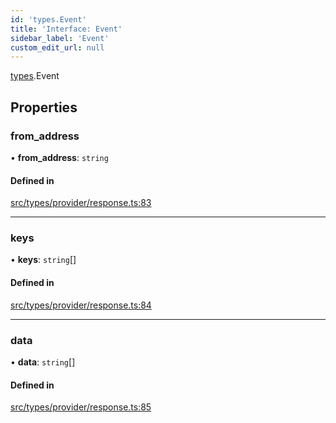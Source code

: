 ```yaml
---
id: 'types.Event'
title: 'Interface: Event'
sidebar_label: 'Event'
custom_edit_url: null
---
```


[types](../namespaces/types.md).Event

## Properties

### from_address

• **from_address**: `string`

#### Defined in

[src/types/provider/response.ts:83](https://github.com/starknet-io/starknet.js/blob/v5.24.2/src/types/provider/response.ts#L83)

---

### keys

• **keys**: `string`[]

#### Defined in

[src/types/provider/response.ts:84](https://github.com/starknet-io/starknet.js/blob/v5.24.2/src/types/provider/response.ts#L84)

---

### data

• **data**: `string`[]

#### Defined in

[src/types/provider/response.ts:85](https://github.com/starknet-io/starknet.js/blob/v5.24.2/src/types/provider/response.ts#L85)
